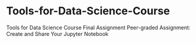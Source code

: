 # Tools-for-Data-Science-Course
Tools for Data Science Course
Final Assignment
Peer-graded Assignment: Create and Share Your Jupyter Notebook
